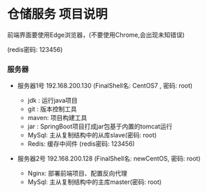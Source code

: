 # 仓储服务 项目说明

前端界面要使用Edge浏览器，(不要使用Chrome,会出现未知错误)

(redis密码: 123456)

### 服务器
- 服务器1号 192.168.200.130 (FinalShell名: CentOS7 , 密码: root) 
  - jdk  : 运行java项目
  - git  : 版本控制工具
  - maven: 项目构建工具
  - jar  : SpringBoot项目打成jar包基于内置的tomcat运行
  - MySql: 主从复制结构中的从库slave(密码: root)
  - Redis: 缓存中间件 (redis密码: 123456)
  
- 服务器2号 192.168.200.128 (FinalShell名: newCentOS, 密码: root) 
  - Nginx: 部署前端项目、配置反向代理
  - MySql: 主从复制结构中的主库master(密码: root)
  
